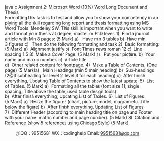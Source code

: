 java c
Assignment 2: Microsoft Word (10%)
Word Long Document and Thesis FormattingThis task is to test and allow you to show your competency in applying all the skill regarding long report and thesis formatting using MS Word Tools  Mendeley SW. This skill is important when you want to write and format your thesis at degree, master or PhD level.
1)  Find a journal article with Min 8 pages: (5 Mark)
a)   Have min 3 tables
b)  Have min 3 figures
c)   Then do the following formatting and task
2)  Basic formatting: (5 Mark)
a)  Alignment justify
b)  Font Times news roman 12
c)  Line spacing 1.5
3)  Make a Cover Page: (5 Mark)
a)   Put your picture.
b)  Your name and matric number.
c)  Article title.
d)  Other related content for frontpage.
4)  Make a Table of Contents. (One page) (5 Mark)a)   Main Headings (min 5 main heading)
b)  Sub-headings (2@3 subheading for level 2  level 3 for each heading)
c)  After finish everything, Updating Table of Contents to show the latest update.
5)  List of Tables. (5 Mark)
a)  Formatting all the tables (font size 11, single spacing, Title above the table, used table design tools)
b)  After finish everything, Updating List of Tables.
6)  List of Figures (5 Mark)
a)  Resize the figures (chart, picture, model, diagram etc. Title below the figure)
b)  After finish everything, Updating List of Figures
7)  Different Header (according to main heading title on page and Footer with your name  matric number and page number). (5 Mark)
8)  Citation and Reference (show 5 references using Chicago Style) (5 Mark)


         
加QQ：99515681  WX：codinghelp  Email: 99515681@qq.com
